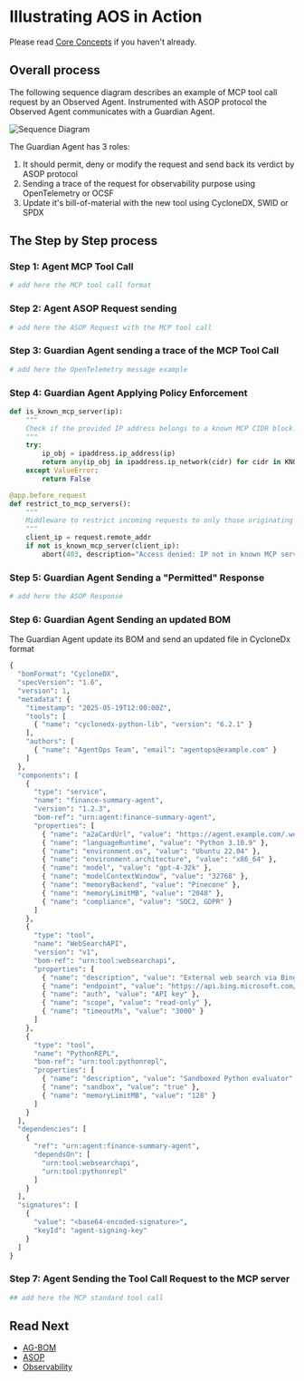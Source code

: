 # Illustrating AOS in Action

Please read [Core Concepts](./core_concepts.md) if you haven't already.

## Overall process

The following sequence diagram describes an example of MCP tool call request by an Observed Agent.
Instrumented with ASOP protocol the Observed Agent communicates with a Guardian Agent.

![Sequence Diagram](../../assets/sequence_diagram.png "Sequence Diagram")

The Guardian Agent has 3 roles:
1. It should permit, deny or modify the request and send back its verdict by ASOP protocol
2. Sending a trace of the request for observability purpose using OpenTelemetry or OCSF
3. Update it's bill-of-material with the new tool using CycloneDX, SWID or SPDX

## The Step by Step process

### Step 1: Agent MCP Tool Call
```python
# add here the MCP tool call format
```
### Step 2: Agent ASOP Request sending
```python
# add here the ASOP Request with the MCP tool call
```
### Step 3: Guardian Agent sending a trace of the MCP Tool Call
```python
# add here the OpenTelemetry message example
```
### Step 4: Guardian Agent Applying Policy Enforcement
```python
def is_known_mcp_server(ip):
    """
    Check if the provided IP address belongs to a known MCP CIDR block.
    """
    try:
        ip_obj = ipaddress.ip_address(ip)
        return any(ip_obj in ipaddress.ip_network(cidr) for cidr in KNOWN_MCP_SERVERS)
    except ValueError:
        return False

@app.before_request
def restrict_to_mcp_servers():
    """
    Middleware to restrict incoming requests to only those originating from known MCP servers.
    """
    client_ip = request.remote_addr
    if not is_known_mcp_server(client_ip):
        abort(403, description="Access denied: IP not in known MCP server list")
```
### Step 5: Guardian Agent Sending a "Permitted" Response
```python
# add here the ASOP Response
```
### Step 6: Guardian Agent Sending an updated BOM

The Guardian Agent update its BOM and send an updated file in CycloneDx format

```python
{
  "bomFormat": "CycloneDX",
  "specVersion": "1.6",
  "version": 1,
  "metadata": {
    "timestamp": "2025-05-19T12:00:00Z",
    "tools": [
      { "name": "cyclonedx-python-lib", "version": "6.2.1" }
    ],
    "authors": [
      { "name": "AgentOps Team", "email": "agentops@example.com" }
    ]
  },
  "components": [
    {
      "type": "service",
      "name": "finance-summary-agent",
      "version": "1.2.3",
      "bom-ref": "urn:agent:finance-summary-agent",
      "properties": [
        { "name": "a2aCardUrl", "value": "https://agent.example.com/.well-known/agent.json" },
        { "name": "languageRuntime", "value": "Python 3.10.9" },
        { "name": "environment.os", "value": "Ubuntu 22.04" },
        { "name": "environment.architecture", "value": "x86_64" },
        { "name": "model", "value": "gpt-4-32k" },
        { "name": "modelContextWindow", "value": "32768" },
        { "name": "memoryBackend", "value": "Pinecone" },
        { "name": "memoryLimitMB", "value": "2048" },
        { "name": "compliance", "value": "SOC2, GDPR" }
      ]
    },
    {
      "type": "tool",
      "name": "WebSearchAPI",
      "version": "v1",
      "bom-ref": "urn:tool:websearchapi",
      "properties": [
        { "name": "description", "value": "External web search via Bing API" },
        { "name": "endpoint", "value": "https://api.bing.microsoft.com/v7.0/search" },
        { "name": "auth", "value": "API key" },
        { "name": "scope", "value": "read-only" },
        { "name": "timeoutMs", "value": "3000" }
      ]
    },
    {
      "type": "tool",
      "name": "PythonREPL",
      "bom-ref": "urn:tool:pythonrepl",
      "properties": [
        { "name": "description", "value": "Sandboxed Python evaluator" },
        { "name": "sandbox", "value": "true" },
        { "name": "memoryLimitMB", "value": "128" }
      ]
    }
  ],
  "dependencies": [
    {
      "ref": "urn:agent:finance-summary-agent",
      "dependsOn": [
        "urn:tool:websearchapi",
        "urn:tool:pythonrepl"
      ]
    }
  ],
  "signatures": [
    {
      "value": "<base64-encoded-signature>",
      "keyId": "agent-signing-key"
    }
  ]
}
```
### Step 7: Agent Sending the Tool Call Request to the MCP server
```python
## add here the MCP standard tool call
```

## Read Next

- [AG-BOM](./../topics/AG-BOM/README.md)
- [ASOP](./../topics/ASOP/README.md)
- [Observability](./../topics/Observability/README.md)
